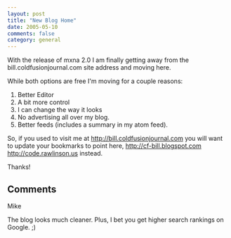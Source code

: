 ```yaml
---
layout: post
title: "New Blog Home"
date: 2005-05-10
comments: false
category: general
---
```

With the release of mxna 2.0 I am finally getting away from the
bill.coldfusionjournal.com site address and moving here.  

While both options are free I'm moving for a couple reasons:  

  1. Better Editor
  2. A bit more control
  3. I can change the way it looks
  4. No advertising all over my blog.
  5. Better feeds (includes a summary in my atom feed).  

So, if you used to visit me at http://bill.coldfusionjournal.com you will want
to update your bookmarks to point here, <strikeout>http://cf-bill.blogspot.com</strieout>
http://code.rawlinson.us instead.  

Thanks!

## Comments

Mike

The blog looks much cleaner. Plus, I bet you get higher search rankings on
Google. ;)
